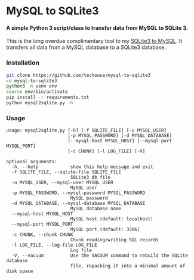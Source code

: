 # MySQL to SQLite3

#### A simple Python 3 script/class to transfer data from MySQL to SQLite 3.

This is the long overdue complimentary tool to my [SQLite3 to MySQL](https://github.com/techouse/sqlite3-to-mysql). It 
transfers all data from a MySQL database to a SQLite3 database.

### Installation
```bash
git clone https://github.com/techouse/mysql-to-sqlite3
cd mysql-to-sqlite3
python3 -m venv env
source env/bin/activate
pip install -r requirements.txt
python mysql2sqlite.py -h
```

### Usage
```
usage: mysql2sqlite.py [-h] [-f SQLITE_FILE] [-u MYSQL_USER]
                       [-p MYSQL_PASSWORD] [-d MYSQL_DATABASE]
                       [--mysql-host MYSQL_HOST] [--mysql-port MYSQL_PORT]
                       [-c CHUNK] [-l LOG_FILE] [-V]

optional arguments:
  -h, --help            show this help message and exit
  -f SQLITE_FILE, --sqlite-file SQLITE_FILE
                        SQLite3 db file
  -u MYSQL_USER, --mysql-user MYSQL_USER
                        MySQL user
  -p MYSQL_PASSWORD, --mysql-password MYSQL_PASSWORD
                        MySQL password
  -d MYSQL_DATABASE, --mysql-database MYSQL_DATABASE
                        MySQL database name
  --mysql-host MYSQL_HOST
                        MySQL host (default: localhost)
  --mysql-port MYSQL_PORT
                        MySQL port (default: 3306)
  -c CHUNK, --chunk CHUNK
                        Chunk reading/writing SQL records
  -l LOG_FILE, --log-file LOG_FILE
                        Log file
  -V, --vacuum          Use the VACUUM command to rebuild the SQLite database
                        file, repacking it into a minimal amount of disk space
```

